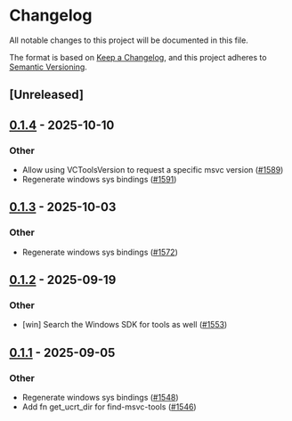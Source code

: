 # Changelog

All notable changes to this project will be documented in this file.

The format is based on [Keep a Changelog](https://keepachangelog.com/en/1.0.0/),
and this project adheres to [Semantic Versioning](https://semver.org/spec/v2.0.0.html).

## [Unreleased]

## [0.1.4](https://github.com/rust-lang/cc-rs/compare/find-msvc-tools-v0.1.3...find-msvc-tools-v0.1.4) - 2025-10-10

### Other

- Allow using VCToolsVersion to request a specific msvc version ([#1589](https://github.com/rust-lang/cc-rs/pull/1589))
- Regenerate windows sys bindings ([#1591](https://github.com/rust-lang/cc-rs/pull/1591))

## [0.1.3](https://github.com/rust-lang/cc-rs/compare/find-msvc-tools-v0.1.2...find-msvc-tools-v0.1.3) - 2025-10-03

### Other

- Regenerate windows sys bindings ([#1572](https://github.com/rust-lang/cc-rs/pull/1572))

## [0.1.2](https://github.com/rust-lang/cc-rs/compare/find-msvc-tools-v0.1.1...find-msvc-tools-v0.1.2) - 2025-09-19

### Other

- [win] Search the Windows SDK for tools as well ([#1553](https://github.com/rust-lang/cc-rs/pull/1553))

## [0.1.1](https://github.com/rust-lang/cc-rs/compare/find-msvc-tools-v0.1.0...find-msvc-tools-v0.1.1) - 2025-09-05

### Other

- Regenerate windows sys bindings ([#1548](https://github.com/rust-lang/cc-rs/pull/1548))
- Add fn get_ucrt_dir for find-msvc-tools ([#1546](https://github.com/rust-lang/cc-rs/pull/1546))
